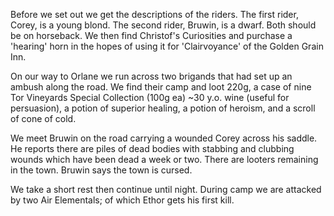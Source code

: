 Before we set out we get the descriptions of the riders. The first rider, Corey, is a young blond. The second rider, Bruwin, is a dwarf. Both should be on horseback. We then find Christof's Curiosities and purchase a 'hearing' horn in the hopes of using it for 'Clairvoyance' of the Golden Grain Inn.

On our way to Orlane we run across two brigands that had set up an ambush along the road. We find their camp and loot 220g, a case of nine Tor Vineyards Special Collection (100g ea) ~30 y.o. wine (useful for persuasion), a potion of superior healing, a potion of heroism, and a scroll of cone of cold.

We meet Bruwin on the road carrying a wounded Corey across his saddle. He reports there are piles of dead bodies with stabbing and clubbing wounds which have been dead a week or two. There are looters remaining in the town. Bruwin says the town is cursed.

We take a short rest then continue until night. During camp we are attacked by two Air Elementals; of which Ethor gets his first kill.
